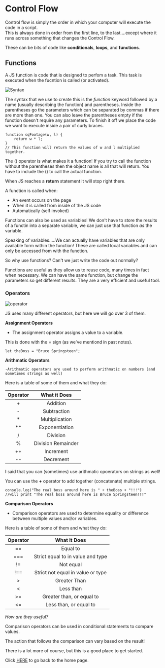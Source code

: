 # Control Flow

Control flow is simply the order in which your computer will execute the code in a script.  
This is always done in order from the first line, to the last....except  where it runs across something that changes the Control Flow.  

These can be bits of code like **conditionals**, **loops**, and **functions**.

## Functions

A JS function is code that is designed to perfom a task.  This task is executed when the fucntion is called (or activated).

![Syntax](https://akorbi.com/wp-content/uploads/elementor/thumbs/shutterstock_1379004161-p0w094313xxpvbxp3fusdf6eqlmj8rj3ckphkngx9s.jpg)

The syntax that we use to create this is the *function* keyword followed by a name (usually describing the function) and parentheses.  Inside the parentheses go the parameters which can be separated by commas if there are more than one.  You can also leave the parentheses empty if the function doesn't require any parameters.  To finish it off we place the code we want to execute inside a pair of curly braces.  

    function sqFootage(w, l) {
        return w * l;  
    }
    // This function will return the values of w and l multiplied together. 

The () operator is what makes it a function!  If you try to call the function without the parentheses then the object name is all that will return.  You have to include the () to call the actual function.

When JS reaches a **return** statement it will stop right there. 

A function is called when:

- An event occurs on the page
- When it is called from inside of the JS code
- Automatically (self invoked)

Functions can also be used as variables!  We don't have to store the results of a functin into a separate variable, we can just use that function *as* the variable.

Speaking of variables.....We can actually have variables that are only available form within the function!  These are called local variables and can only be accessed from with the function. 

So why use functions?  Can't we just write the code out normally?

Functions are useful as they allow us to reuse code, many times in fact when necessary.  We can have the same function, but change the parameters so get different results.  They are a very efficient and useful tool.

### Operators

![operator](https://smileandgun.files.wordpress.com/2016/04/women-telephone-operators-at-work-12.jpg)

JS uses many different operators, but here we will go over 3 of them. 

**Assignment Operators**

- The assignment operator assigns a value to a variable.  

This is done with the = sign (as we've mentiond in past notes).

    let theBoss = "Bruce Springsteen";

**Arithmatic Operators**

    -Arithmatic operators are used to perform arithmatic on numbers (and sometimes strings as well)

Here is a table of some of them and what they do:

| **Operator** |  **What it Does** |
| :---: | :---:  |
| + | Addition |
| - | Subtraction |
| * | Multiplication |
| ** | Exponentiation |
| / | Division |
| % | Division Remainder |
| ++ | Increment |
| -- | Decrement |

I said that you can (sometimes) use arithmatic opoerators on strings as well!

You can use the **+** operator to add together (concatenate) multiple strings.  

    console.log("The real boss around here is " + theBoss + "!!!")
    //will print "The real boss around here is Bruce Springsteen!!!"

**Comparison Operators**

- Comparison operators are used to determine equality or difference between multiple values and/or variables.  

Here is a table of some of them and what they do:

| **Operator** | **What it Does** |
| :---: | :---: |
| == | Equal to |
| === | Strict equal to in value and type|
| != | Not equal |
| !== | Strict not equal in value or type |
| > | Greater Than |
| < | Less than |
| >= | Greater than, or equal to |
|<= | Less than, or equal to |

*How are they useful?*

Comparison operators can be used in conditional statements to compare values.  

The action that follows the comparison can vary based on the result! 

There is a lot more of course, but this is a good place to get started.  

Click [HERE](README.md) to go back to the home page.